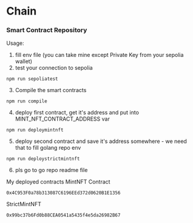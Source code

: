 # Chain
### Smart Contract Repository

Usage:
1) fill env file (you can take mine except Private Key from your sepolia wallet)
2) test your connection to sepolia 
```npm
npm run sepoliatest
```
3) Compile the smart contracts
```npm
npm run compile
```
4) deploy first contract, get it's address and put into MINT_NFT_CONTRACT_ADDRESS var
```npm
npm run deploymintnft
```
5) deploy second contract and save it's address somewhere - we need that to fill golang repo env
```npm
npm run deploystrictmintnft
```

6) pls go to go repo readme file

My deployed contracts
MintNFT Contract
```
0x4C953F0a78b313087C6196EEd372d0620B1E1356
```

StrictMintNFT
```
0x99bc37b6Fd0b88CEA0541a5435f4e5da26982B67
```



